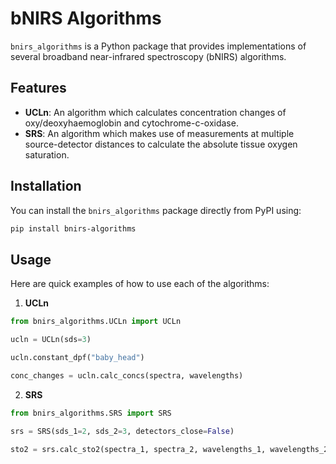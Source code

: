 # bNIRS Algorithms

`bnirs_algorithms` is a Python package that provides implementations of several broadband near-infrared spectroscopy (bNIRS) algorithms.

## Features

- **UCLn**: An algorithm which calculates concentration changes of oxy/deoxyhaemoglobin and cytochrome-c-oxidase.
- **SRS**: An algorithm which makes use of measurements at multiple source-detector distances to calculate the absolute tissue oxygen saturation.

## Installation

You can install the `bnirs_algorithms` package directly from PyPI using:

```bash
pip install bnirs-algorithms
```

## Usage

Here are quick examples of how to use each of the algorithms:

1) **UCLn**

```python
from bnirs_algorithms.UCLn import UCLn

ucln = UCLn(sds=3)

ucln.constant_dpf("baby_head")

conc_changes = ucln.calc_concs(spectra, wavelengths)
```

2) **SRS**

```python
from bnirs_algorithms.SRS import SRS

srs = SRS(sds_1=2, sds_2=3, detectors_close=False)

sto2 = srs.calc_sto2(spectra_1, spectra_2, wavelengths_1, wavelengths_2)
```


